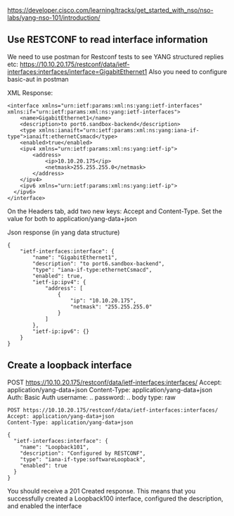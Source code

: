 https://developer.cisco.com/learning/tracks/get_started_with_nso/nso-labs/yang-nso-101/introduction/ 
## Use RESTCONF to read interface information

We need to use postman for Restconf tests to see YANG structured replies etc: 
https://10.10.20.175/restconf/data/ietf-interfaces:interfaces/interface=GigabitEthernet1
Also you need to configure basic-aut in postman 

XML Response: 

    <interface xmlns="urn:ietf:params:xml:ns:yang:ietf-interfaces"  xmlns:if="urn:ietf:params:xml:ns:yang:ietf-interfaces">
        <name>GigabitEthernet1</name>
        <description>to port6.sandbox-backend</description>
        <type xmlns:ianaift="urn:ietf:params:xml:ns:yang:iana-if-type">ianaift:ethernetCsmacd</type>
        <enabled>true</enabled>
        <ipv4 xmlns="urn:ietf:params:xml:ns:yang:ietf-ip">
            <address>
                <ip>10.10.20.175</ip>
                <netmask>255.255.255.0</netmask>
            </address>
        </ipv4>
        <ipv6 xmlns="urn:ietf:params:xml:ns:yang:ietf-ip">
      </ipv6>
    </interface>

On the Headers tab, add two new keys: Accept and Content-Type.
Set the value for both to application/yang-data+json

Json response (in yang data structure)

    {
        "ietf-interfaces:interface": {
            "name": "GigabitEthernet1",
            "description": "to port6.sandbox-backend",
            "type": "iana-if-type:ethernetCsmacd",
            "enabled": true,
            "ietf-ip:ipv4": {
                "address": [
                    {
                        "ip": "10.10.20.175",
                        "netmask": "255.255.255.0"
                    }
                ]
            },
            "ietf-ip:ipv6": {}
        }
    }

## Create a loopback interface

POST https://10.10.20.175/restconf/data/ietf-interfaces:interfaces/
Accept: application/yang-data+json
Content-Type: application/yang-data+json
Auth: Basic Auth 
username: ..
password: ..
body type: raw 


    POST https://10.10.20.175/restconf/data/ietf-interfaces:interfaces/
    Accept: application/yang-data+json
    Content-Type: application/yang-data+json
    
    {
      "ietf-interfaces:interface": {
        "name": "Loopback101",
        "description": "Configured by RESTCONF",
        "type": "iana-if-type:softwareLoopback",
        "enabled": true
      }
    }

You should receive a 201 Created response. This means that you successfully created a Loopback100 interface, configured the description, and enabled the interface
